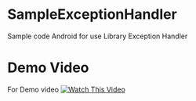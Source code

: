 # SampleExceptionHandler
Sample code Android for use Library Exception Handler

# Demo Video
For Demo video 
[![Watch This Video](http://img.youtube.com/vi/9CC9Ahih20w/0.jpg)](https://youtu.be/9CC9Ahih20w)
